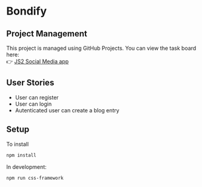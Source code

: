 # Bondify

## Project Management  
This project is managed using GitHub Projects. You can view the task board here:  
👉 [JS2 Social Media app](https://github.com/users/JulieKristoffersen/projects/1)

## User Stories

- User can register
- User can login
- Autenticated user can create a blog entry

## Setup

To install

```bash
npm install
```

In development:

```bash
npm run css-framework
```
